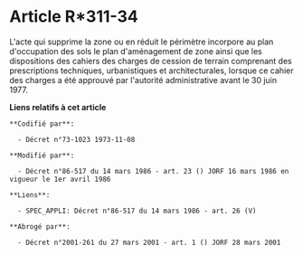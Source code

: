 # Article R*311-34

L'acte qui supprime la zone ou en réduit le périmètre incorpore au plan d'occupation des sols le plan d'aménagement de zone
ainsi que les dispositions des cahiers des charges de cession de terrain comprenant des prescriptions techniques,
urbanistiques et architecturales, lorsque ce cahier des charges a été approuvé par l'autorité administrative avant le 30 juin
1977.

**Liens relatifs à cet article**

	**Codifié par**:

	  - Décret n°73-1023 1973-11-08

	**Modifié par**:

	  - Décret n°86-517 du 14 mars 1986 - art. 23 () JORF 16 mars 1986 en vigueur le 1er avril 1986

	**Liens**:

	  - SPEC_APPLI: Décret n°86-517 du 14 mars 1986 - art. 26 (V)

	**Abrogé par**:

	  - Décret n°2001-261 du 27 mars 2001 - art. 1 () JORF 28 mars 2001
